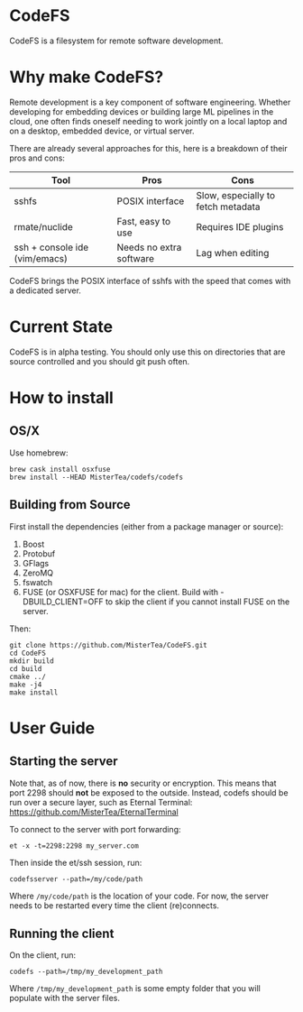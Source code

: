 # CodeFS
CodeFS is a filesystem for remote software development.

# Why make CodeFS?

Remote development is a key component of software engineering.  Whether developing for embedding devices or building large ML pipelines in the cloud, one often finds oneself needing to work jointly on a local laptop and on a desktop, embedded device, or virtual server.

There are already several approaches for this, here is a breakdown of their pros and cons:

| Tool                          | Pros                    | Cons                               |
| ----------------------------- | ----------------------- | ---------------------------------- |
| sshfs                         | POSIX interface         | Slow, especially to fetch metadata |
| rmate/nuclide                 | Fast, easy to use       | Requires IDE plugins               |
| ssh + console ide (vim/emacs) | Needs no extra software | Lag when editing                   |


CodeFS brings the POSIX interface of sshfs with the speed that comes with a dedicated server.

# Current State

CodeFS is in alpha testing.  You should only use this on directories that are source controlled and you should git push often.

# How to install

## OS/X

Use homebrew:

```
brew cask install osxfuse
brew install --HEAD MisterTea/codefs/codefs
```

## Building from Source

First install the dependencies (either from a package manager or source):

1. Boost
2. Protobuf
3. GFlags
4. ZeroMQ
5. fswatch
6. FUSE (or OSXFUSE for mac) for the client.  Build with -DBUILD_CLIENT=OFF to skip the client if you cannot install FUSE on the server.

Then:

```
git clone https://github.com/MisterTea/CodeFS.git
cd CodeFS
mkdir build
cd build
cmake ../
make -j4
make install
```

# User Guide

## Starting the server

Note that, as of now, there is **no** security or encryption.  This means that port 2298 should **not** be exposed to the outside.  Instead, codefs should be run over a secure layer, such as Eternal Terminal: https://github.com/MisterTea/EternalTerminal

To connect to the server with port forwarding:

```
et -x -t=2298:2298 my_server.com
```

Then inside the et/ssh session, run:

```
codefsserver --path=/my/code/path
```

Where ```/my/code/path``` is the location of your code.  For now, the server needs to be restarted every time the client (re)connects.

## Running the client

On the client, run:

```
codefs --path=/tmp/my_development_path
```

Where ```/tmp/my_development_path``` is some empty folder that you will populate with the server files.

